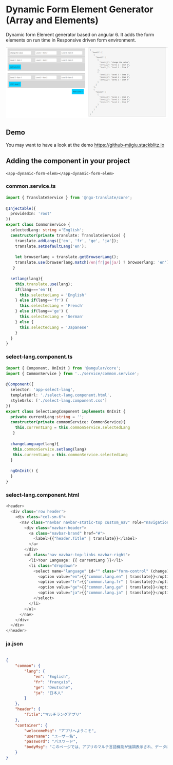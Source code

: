 # Dynamic Form Element Generator (Array and Elements)
Dynamic form Element generator based on angular 6. It adds the form elements on run time in Responsive driven form environment.

![alt text](img/dynamicRow.jpg)


## Demo
You may want to have a look at the demo https://github-mjigiu.stackblitz.io

## Adding the component in your project
```
<app-dynamic-form-elem></app-dynamic-form-elem>
```

### common.service.ts
``` typescript
import { TranslateService } from '@ngx-translate/core';

@Injectable({
  providedIn: 'root'
})
export class CommonService {
  selectedLang: string ='English';
  constructor(private translate: TranslateService) {
    translate.addLangs(['en', 'fr', 'ge', 'ja']);
    translate.setDefaultLang('en');

    let browserlang = translate.getBrowserLang();
    translate.use(browserlang.match(/en|fr|ge|ja/) ? browserlang: 'en');
   }

  setlang(lang){
    this.translate.use(lang);
    if(lang==='en'){
      this.selectedLang = 'English'
    } else if(lang=='fr') { 
      this.selectedLang = 'French'
    } else if(lang=='ge') { 
      this.selectedLang = 'German'
    } else {
      this.selectedLang = 'Japanese'
    }
  }
}
```

### select-lang.component.ts
``` typescript
import { Component, OnInit } from '@angular/core';
import { CommonService } from '../service/common.service';

@Component({
  selector: 'app-select-lang',
  templateUrl: './select-lang.component.html',
  styleUrls: ['./select-lang.component.css']
})
export class SelectLangComponent implements OnInit {
  private currentLang:string = '';
  constructor(private commonService: CommonService){
    this.currentLang = this.commonService.selectedLang
   }

  changeLanguage(lang){
   this.commonService.setlang(lang)
   this.currentLang = this.commonService.selectedLang
  }

  ngOnInit() {
  }
}

```

### select-lang.component.html
``` typescript
<header>
  <div class='row header'>
    <div class="col-sm-6"> 
      <nav class="navbar navbar-static-top custom_nav" role="navigation" style="margin-bottom: 0">   
        <div class="navbar-header">
          <a class="navbar-brand" href="#">
            <label>{{"header.Title" | translate}}</label>
          </a>
        </div>
        <ul class="nav navbar-top-links navbar-right">
          <li>Your Language: {{ currentLang }}</li>
          <li class="dropdown">
            <select name="language" id="" class="form-control" (change)="changeLanguage($event.target.value)">
              <option value="en">{{"common.lang.en" | translate}}</option>
              <option value="fr">{{"common.lang.fr" | translate}}</option>
              <option value="ge">{{"common.lang.ge" | translate}}</option>
              <option value="ja">{{"common.lang.ja" | translate}}</option>
            </select>
          </li>
        </ul>
      </nav>
    </div>
  </div>
</header>  
```
### ja.json
``` json

{
	"common": {
		"lang": {
			"en": "English",
			"fr": "français",
			"ge": "Deutsche",
			"ja": "日本人"
		}		
    },
    "header": {
		"Title":"マルチラングアプリ"		
	},
	"container": {
		"welocomeMsg": "アプリへようこそ",
		"username": "ユーザー名",
		"password": "パスワード",
		"bodyMsg": "このページでは、アプリのマルチ言語機能が強調表示され、データは送信されません"
	}
}
```
